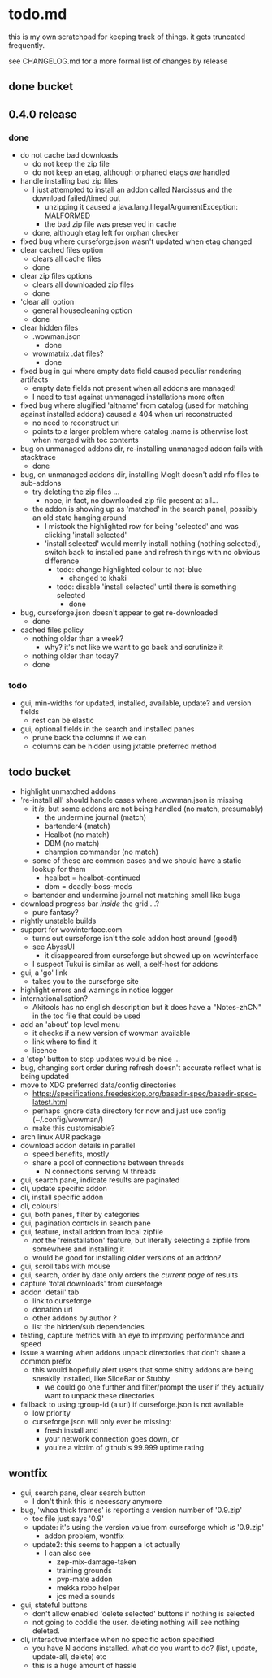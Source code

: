 # todo.md

this is my own scratchpad for keeping track of things. it gets truncated frequently.

see CHANGELOG.md for a more formal list of changes by release

## done bucket



## 0.4.0 release

### done

* do not cache bad downloads
    - do not keep the zip file
    - do not keep an etag, although orphaned etags *are* handled
* handle installing bad zip files
    - I just attempted to install an addon called Narcissus and the download failed/timed out
        - unzipping it caused a java.lang.IllegalArgumentException: MALFORMED
        - the bad zip file was preserved in cache
    - done, although etag left for orphan checker
* fixed bug where curseforge.json wasn't updated when etag changed
* clear cached files option
    - clears all cache files
    - done
* clear zip files options
    - clears all downloaded zip files
    - done
* 'clear all' option
    - general housecleaning option
    - done
* clear hidden files
    - .wowman.json
        - done
    - wowmatrix .dat files?
        - done
* fixed bug in gui where empty date field caused peculiar rendering artifacts
    - empty date fields not present when all addons are managed!
    - I need to test against unmanaged installations more often
* fixed bug where slugified 'altname' from catalog (used for matching against installed addons) caused a 404 when uri reconstructed
    - no need to reconstruct uri
    - points to a larger problem where catalog :name is otherwise lost when merged with toc contents
* bug on unmanaged addons dir, re-installing unmanaged addon fails with stacktrace
    - done
* bug, on unmanaged addons dir, installing MogIt doesn't add nfo files to sub-addons
    - try deleting the zip files ...
        - nope, in fact, no downloaded zip file present at all...
    - the addon is showing up as 'matched' in the search panel, possibly an old state hanging around
        - I mistook the highlighted row for being 'selected' and was clicking 'install selected'
        - 'install selected' would merrily install nothing (nothing selected), switch back to installed pane and refresh things with no obvious difference
            - todo: change highlighted colour to not-blue
                - changed to khaki
            - todo: disable 'install selected' until there is something selected
                - done
* bug, curseforge.json doesn't appear to get re-downloaded
    - done
* cached files policy
    - nothing older than a week?
        - why? it's not like we want to go back and scrutinize it
    - nothing older than today?
    - done

### todo

* gui, min-widths for updated, installed, available, update? and version fields
    - rest can be elastic
* gui, optional fields in the search and installed panes
    - prune back the columns if we can
    - columns can be hidden using jxtable preferred method

## todo bucket

* highlight unmatched addons
* 're-install all' should handle cases where .wowman.json is missing
    - it *is*, but some addons are not being handled (no match, presumably)
        - the undermine journal (match)
        - bartender4 (match)
        - Healbot (no match)
        - DBM (no match)
        - champion commander (no match)
    - some of these are common cases and we should have a static lookup for them
        - healbot = healbot-continued
        - dbm = deadly-boss-mods
    - bartender and undermine journal not matching smell like bugs
* download progress bar *inside* the grid ...?
    - pure fantasy?
* nightly unstable builds
* support for wowinterface.com
    - turns out curseforge isn't the sole addon host around (good!)
    - see AbyssUI
        - it disappeared from curseforge but showed up on wowinterface
    - I suspect Tukui is similar as well, a self-host for addons 
* gui, a 'go' link
    - takes you to the curseforge site
* highlight errors and warnings in notice logger
* internationalisation? 
    - Akitools has no english description but it does have a "Notes-zhCN" in the toc file that could be used
* add an 'about' top level menu
    - it checks if a new version of wowman available
    - link where to find it
    - licence
* a 'stop' button to stop updates would be nice ...
* bug, changing sort order during refresh doesn't accurate reflect what is being updated
* move to XDG preferred data/config directories
    - https://specifications.freedesktop.org/basedir-spec/basedir-spec-latest.html
    - perhaps ignore data directory for now and just use config (~/.config/wowman/)
    - make this customisable?
* arch linux AUR package
* download addon details in parallel
    - speed benefits, mostly
    - share a pool of connections between threads
        - N connections serving M threads
* gui, search pane, indicate results are paginated
* cli, update specific addon
* cli, install specific addon
* cli, colours!
* gui, both panes, filter by categories
* gui, pagination controls in search pane
* gui, feature, install addon from local zipfile
    - *not* the 'reinstallation' feature, but literally selecting a zipfile from somewhere and installing it
    - would be good for installing older versions of an addon?
* gui, scroll tabs with mouse
* gui, search, order by date only orders the *current page* of results
* capture 'total downloads' from curseforge
* addon 'detail' tab
    - link to curseforge
    - donation url
    - other addons by author ?
    - list the hidden/sub dependencies
* testing, capture metrics with an eye to improving performance and speed
* issue a warning when addons unpack directories that don't share a common prefix
    - this would hopefully alert users that some shitty addons are being sneakily installed, like SlideBar or Stubby
        - we could go one further and filter/prompt the user if they actually want to unpack these directories
* fallback to using :group-id (a uri) if curseforge.json is not available
    - low priority
    - curseforge.json will only ever be missing:
        - fresh install and
        - your network connection goes down, or
        - you're a victim of github's 99.999 uptime rating

## wontfix
* gui, search pane, clear search button
    - I don't think this is necessary anymore
* bug, 'whoa thick frames' is reporting a version number of '0.9.zip'
    - toc file just says '0.9'
    - update: it's using the version value from curseforge which *is* '0.9.zip'
        - addon problem, wontfix
    - update2: this seems to happen a lot actually
        - I can also see
            - zep-mix-damage-taken
            - training grounds
            - pvp-mate addon
            - mekka robo helper
            - jcs media sounds
* gui, stateful buttons
    - don't allow enabled 'delete selected' buttons if nothing is selected
    - not going to coddle the user. deleting nothing will see nothing deleted.
* cli, interactive interface when no specific action specified
    - you have N addons installed. what do you want to do? (list, update, update-all, delete) etc
    - this is a huge amount of hassle
